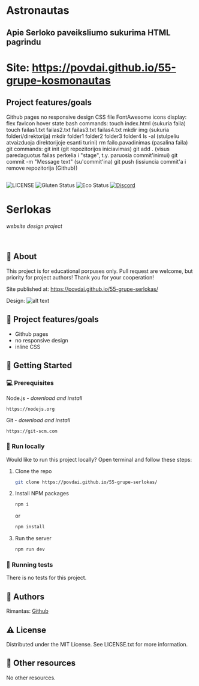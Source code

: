 # Astronautas

## Apie Serloko paveiksliumo sukurima HTML pagrindu

# Site: https://povdai.github.io/55-grupe-kosmonautas



##  Project features/goals
Github pages
no responsive design
CSS file
FontAwesome icons
display: flex
favicon
hover state
bash commands:
touch index.html (sukuria faila)
touch failas1.txt failas2.txt failas3.txt failas4.txt
mkdir img (sukuria folderi/direktorija)
mkdir folder1 folder2 folder3 folder4
ls -al (stulpeliu atvaizduoja direktorijoje esanti turini)
rm failo.pavadinimas (pasalina faila)
git commands:
git init (git repozitorijos iniciavimas)
git add . (visus paredaguotus failas perkelia i "stage", t.y. paruosia commit'inimui)
git commit -m "Message text" (su'commit'ina)
git push (issiuncia commit'a i remove repozitorija (Github))

## 

![LICENSE](https://img.shields.io/badge/license-MIT-blue.svg?style=flat-square)
![Gluten Status](https://img.shields.io/badge/Gluten-Free-green.svg)
![Eco Status](https://img.shields.io/badge/ECO-Friendly-green.svg)
[![Discord](https://discord.com/api/guilds/571393319201144843/widget.png)](https://discord.gg/dRwW4rw)

# Serlokas

_website design project_

<br>

## 🌟 About

This project is for educational porpuses only. Pull request are welcome, but priority for project authors! Thank you for your cooperation!

Site published at: https://povdai.github.io/55-grupe-serlokas/

Design: ![alt text](./kosmonautas.jpg)

## 🎯 Project features/goals

-   Github pages
-   no responsive design
-   inline CSS

## 🧰 Getting Started

### 💻 Prerequisites

Node.js - _download and install_

```
https://nodejs.org
```

Git - _download and install_

```
https://git-scm.com
```

### 🏃 Run locally

Would like to run this project locally? Open terminal and follow these steps:

1. Clone the repo
    ```sh
    git clone https://povdai.github.io/55-grupe-serlokas/
    ```
2. Install NPM packages
    ```sh
    npm i
    ```
    or
    ```sh
    npm install
    ```
3. Run the server
    ```sh
    npm run dev
    ```

### 🧪 Running tests

There is no tests for this project.

## 🎅 Authors

Rimantas: [Github](https://github.com/PovDai)

## ⚠️ License

Distributed under the MIT License. See LICENSE.txt for more information.

## 🔗 Other resources

No other resources.
